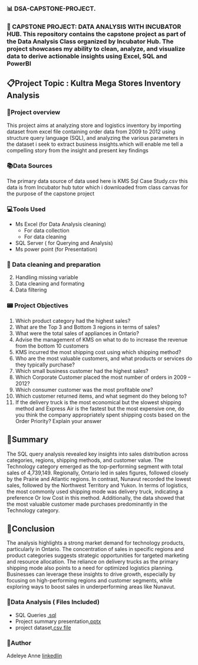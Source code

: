 
### 📊  DSA-CAPSTONE-PROJECT.
### 📂 CAPSTONE PROJECT: DATA ANALYSIS WITH INCUBATOR HUB. This repository contains the capstone project as part of the Data Analysis Class organized by Incubator Hub. The project showcases my ability to clean, analyze, and visualize data to derive actionable insights using Excel, SQL and PowerBI

## 📋Project Topic :  Kultra Mega Stores Inventory Analysis

### 📔Project overview
This project aims at analyzing store and logistics inventory by importing dataset from excel file containing order data from 2009 to 2012 using structure query language (SQL), and analyzing the various parameters in the dataset i seek to extract business insights.which will enable me  tell a compelling story from the insight and present key findings 

### 📚Data Sources
The primary data source of data used here is KMS Sql Case Study.csv this data is from Incubator hub tutor which i downloaded from class canvas for the purpose of the capstone project

### 💻Tools Used
- Ms Excel (for Data Analysis cleaning)
    - For data collection
    - For data cleaning
- SQL Server ( for Querying and Analysis)
- Ms power point (for Presentation)

### 📌 Data cleaning and preparation
2. Handling missing variable
3. Data cleaning and formating
4. Data filtering

### 📟 Project Objectives
1. Which product category had the highest sales? 
2. What are the Top 3 and Bottom 3 regions in terms of sales? 
3. What were the total sales of appliances in Ontario? 
4. Advise the management of KMS on what to do to increase the revenue from the bottom 
10 customers 
5. KMS incurred the most shipping cost using which shipping method?
6. Who are the most valuable customers, and what products or services do they typically 
purchase? 
7. Which small business customer had the highest sales? 
8. Which Corporate Customer placed the most number of orders in 2009 – 2012? 
9. Which consumer customer was the most profitable one? 
10. Which customer returned items, and what segment do they belong to? 
11. If the delivery truck is the most economical but the slowest shipping method and 
Express Air is the fastest but the most expensive one, do you think the company 
appropriately spent shipping costs based on the Order Priority? Explain your answer

## 📘Summary
The SQL query analysis revealed key insights into sales distribution across categories, regions, shipping methods, and customer value. The Technology category emerged as the top-performing segment with total sales of 4,739,149. Regionally, Ontario led in sales figures, followed closely by the Prairie and Atlantic regions. In contrast, Nunavut recorded the lowest sales, followed by the Northwest Territory and Yukon.
In terms of logistics, the most commonly used shipping mode was delivery truck, indicating a preference Or low Cost in this method. Additionally, the data showed that the most valuable customer made purchases predominantly in the Technology category.
## 📌Conclusion
The analysis highlights a strong market demand for technology products, particularly in Ontario. The concentration of sales in specific regions and product categories suggests strategic opportunities for targeted marketing and resource allocation. The reliance on delivery trucks as the primary shipping mode also points to a need for optimized logistics planning. Businesses can leverage these insights to drive growth, especially by focusing on high-performing regions and customer segments, while exploring ways to boost sales in underperforming areas like Nunavut.



### 📂Data Analysis ( Files Included)
  - SQL Queries [.sql](https://drive.google.com/file/d/1AxMB6xh8FpDKgQJlYTrk-OHibF18Yz7J/view?usp=drive_link)
  -  Project summary presentation[.pptx](https://us.docworkspace.com/d/sIHadivU-0eiTwwY)
  -  project dataset[.csv file](https://us.docworkspace.com/d/sIGadivU-io7rwgY)
    
### 👩Author
  Adeleye Anne
   [linkedlin](https://www.linkedin.com/in/adeleyeanne)


   

